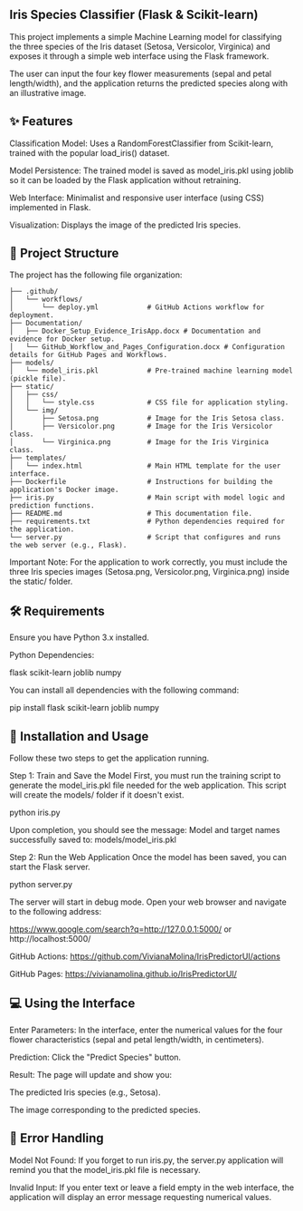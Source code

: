## Iris Species Classifier (Flask & Scikit-learn)

This project implements a simple Machine Learning model for classifying the three species of the Iris dataset (Setosa, Versicolor, Virginica) and exposes it through a simple web interface using the Flask framework.

The user can input the four key flower measurements (sepal and petal length/width), and the application returns the predicted species along with an illustrative image.

## ✨ Features
Classification Model: Uses a RandomForestClassifier from Scikit-learn, trained with the popular load_iris() dataset.

Model Persistence: The trained model is saved as model_iris.pkl using joblib so it can be loaded by the Flask application without retraining.

Web Interface: Minimalist and responsive user interface (using CSS) implemented in Flask.

Visualization: Displays the image of the predicted Iris species.

## 📁 Project Structure
The project has the following file organization:

```
├── .github/
│   └── workflows/
│       └── deploy.yml            # GitHub Actions workflow for deployment.
├── Documentation/
│   ├── Docker_Setup_Evidence_IrisApp.docx # Documentation and evidence for Docker setup.
│   └── GitHub_Workflow_and_Pages_Configuration.docx # Configuration details for GitHub Pages and Workflows.
├── models/
│   └── model_iris.pkl            # Pre-trained machine learning model (pickle file).
├── static/
│   ├── css/
│   │   └── style.css             # CSS file for application styling.
│   └── img/
│       ├── Setosa.png            # Image for the Iris Setosa class.
│       ├── Versicolor.png        # Image for the Iris Versicolor class.
│       └── Virginica.png         # Image for the Iris Virginica class.
├── templates/
│   └── index.html                # Main HTML template for the user interface.
├── Dockerfile                    # Instructions for building the application's Docker image.
├── iris.py                       # Main script with model logic and prediction functions.
├── README.md                     # This documentation file.
├── requirements.txt              # Python dependencies required for the application.
└── server.py                     # Script that configures and runs the web server (e.g., Flask).

```

Important Note: For the application to work correctly, you must include the three Iris species images (Setosa.png, Versicolor.png, Virginica.png) inside the static/ folder.

## 🛠️ Requirements
Ensure you have Python 3.x installed.

Python Dependencies:

flask
scikit-learn
joblib
numpy

You can install all dependencies with the following command:

pip install flask scikit-learn joblib numpy

## 🚀 Installation and Usage
Follow these two steps to get the application running.

Step 1: Train and Save the Model
First, you must run the training script to generate the model_iris.pkl file needed for the web application. This script will create the models/ folder if it doesn't exist.

python iris.py

Upon completion, you should see the message: Model and target names successfully saved to: models/model_iris.pkl

Step 2: Run the Web Application
Once the model has been saved, you can start the Flask server.

python server.py

The server will start in debug mode. Open your web browser and navigate to the following address:

https://www.google.com/search?q=http://127.0.0.1:5000/ or http://localhost:5000/

GitHub Actions: https://github.com/VivianaMolina/IrisPredictorUI/actions

GitHub Pages: https://vivianamolina.github.io/IrisPredictorUI/

## 💻 Using the Interface
Enter Parameters: In the interface, enter the numerical values for the four flower characteristics (sepal and petal length/width, in centimeters).

Prediction: Click the "Predict Species" button.

Result: The page will update and show you:

The predicted Iris species (e.g., Setosa).

The image corresponding to the predicted species.

## 🛑 Error Handling
Model Not Found: If you forget to run iris.py, the server.py application will remind you that the model_iris.pkl file is necessary.

Invalid Input: If you enter text or leave a field empty in the web interface, the application will display an error message requesting numerical values.